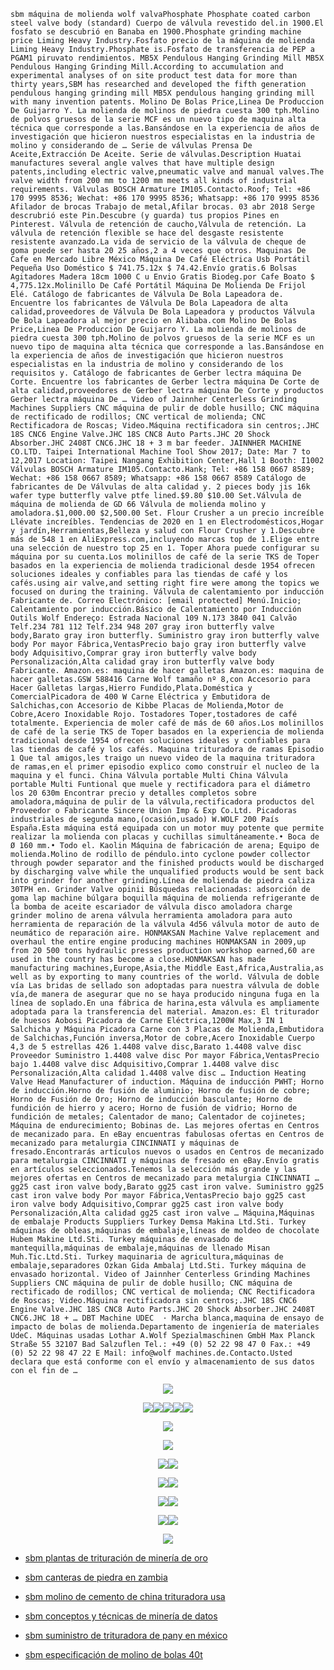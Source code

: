 
```
sbm máquina de molienda wolf valvaPhosphate Phosphate coated carbon steel valve body (standard) Cuerpo de válvula revestido del.in 1900.El fosfato se descubrió en Banaba en 1900.Phosphate grinding machine price Liming Heavy Industry.Fosfato precio de la máquina de molienda Liming Heavy Industry.Phosphate is.Fosfato de transferencia de PEP a PGAM1 piruvato rendimientos. MB5X Pendulous Hanging Grinding Mill MB5X Pendulous Hanging Grinding Mill.According to accumulation and experimental analyses of on site product test data for more than thirty years,SBM has researched and developed the fifth generation pendulous hanging grinding mill MB5X pendulous hanging grinding mill with many invention patents. Molino De Bolas Price,Linea De Produccion De Guijarro Y. La molienda de molinos de piedra cuesta 300 tph.Molino de polvos gruesos de la serie MCF es un nuevo tipo de maquina alta técnica que corresponde a las.Bansándose en la experiencia de años de investigación que hicieron nuestros especialistas en la industria de molino y considerando de … Serie de válvulas Prensa De Aceite,Extracción De Aceite. Serie de válvulas.Description Huatai manufactures several angle valves that have multiple design patents,including electric valve,pneumatic valve and manual valves.The valve width from 200 mm to 1200 mm meets all kinds of industrial requirements. Válvulas BOSCH Armature IM105.Contacto.Roof; Tel: +86 170 9995 8536; Wechat: +86 170 9995 8536; Whatsapp: +86 170 9995 8536 Afilador de brocas Trabajo de metal,Afilar brocas. 03 abr 2018 Serge descrubrió este Pin.Descubre (y guarda) tus propios Pines en Pinterest. Válvula de retención de caucho,Válvula de retención. La válvula de retención flexible se hace del desgaste resistente resistente avanzado.La vida de servicio de la válvula de cheque de goma puede ser hasta 20 25 años,2 a 4 veces que otros. Maquinas De Cafe en Mercado Libre México Máquina De Café Eléctrica Usb Portátil Pequeña Uso Doméstico $ 741.75.12x $ 74.42.Envío gratis.6 Bolsas Agitadores Madera 18cm 1000 C u Envio Gratis Biodeg.por Cafe Boato $ 4,775.12x.Molinillo De Café Portátil Máquina De Molienda De Frijol Elé. Catálogo de fabricantes de Válvula De Bola Lapeadora de. Encuentre los fabricantes de Válvula De Bola Lapeadora de alta calidad,proveedores de Válvula De Bola Lapeadora y productos Válvula De Bola Lapeadora al mejor precio en Alibaba.com Molino De Bolas Price,Linea De Produccion De Guijarro Y. La molienda de molinos de piedra cuesta 300 tph.Molino de polvos gruesos de la serie MCF es un nuevo tipo de maquina alta técnica que corresponde a las.Bansándose en la experiencia de años de investigación que hicieron nuestros especialistas en la industria de molino y considerando de los requisitos y. Catálogo de fabricantes de Gerber lectra máquina De Corte. Encuentre los fabricantes de Gerber lectra máquina De Corte de alta calidad,proveedores de Gerber lectra máquina De Corte y productos Gerber lectra máquina De … Video of Jainnher Centerless Grinding Machines Suppliers CNC máquina de pulir de doble husillo; CNC máquina de rectificado de rodillos; CNC vertical de molienda; CNC Rectificadora de Roscas; Video.Máquina rectificadora sin centros;.JHC 18S CNC6 Engine Valve.JHC 18S CNC8 Auto Parts.JHC 20 Shock Absorber.JHC 2408T CNC6.JHC 18 + 3 m bar feeder. JAINNHER MACHINE CO.LTD. Taipei International Machine Tool Show 2017; Date: Mar 7 to 12,2017 Location: Taipei Nangang Exhibition Center,Hall 1 Booth: I1002 Válvulas BOSCH Armature IM105.Contacto.Hank; Tel: +86 158 0667 8589; Wechat: +86 158 0667 8589; Whatsapp: +86 158 0667 8589 Catálogo de fabricantes de De Válvulas de alta calidad y. 2 pieces body jis 16k wafer type butterfly valve ptfe lined.$9.80 $10.00 Set.Válvula de máquina de molienda de GD 66 Válvula de molienda molino y amoladora.$1,000.00 $2,500.00 Set. Flour Crusher a un precio increíble Llévate increíbles. Tendencias de 2020 en 1 en Electrodomésticos,Hogar y jardín,Herramientas,Belleza y salud con Flour Crusher y 1.Descubre más de 548 1 en AliExpress.com,incluyendo marcas top de 1.Elige entre una selección de nuestro top 25 en 1. Toper Ahora puede configurar su máquina por su cuenta.Los molinillos de café de la serie TKS de Toper basados en la experiencia de molienda tradicional desde 1954 ofrecen soluciones ideales y confiables para las tiendas de café y los cafés.using air valve,and setting right fire were among the topics we focused on during the training. Válvula de calentamiento por inducción Fabricante de. Correo Electrónico: [email protected] Menú.Inicio; Calentamiento por inducción.Básico de Calentamiento por Inducción Outils Wolf Endereço: Estrada Nacional 109 N.173 3840 041 Calvão Telf.234 781 112 Telf.234 948 207 gray iron butterfly valve body,Barato gray iron butterfly. Suministro gray iron butterfly valve body Por mayor Fábrica,VentasPrecio bajo gray iron butterfly valve body Adquisitivo,Comprar gray iron butterfly valve body Personalización,Alta calidad gray iron butterfly valve body Fabricante. Amazon.es: maquina de hacer galletas Amazon.es: maquina de hacer galletas.GSW 588416 Carne Wolf tamaño nº 8,con Accesorio para Hacer Galletas largas,Hierro Fundido,Plata.Doméstica y ComercialPicadora de 400 W Carne Eléctrica y Embutidora de Salchichas,con Accesorio de Kibbe Placas de Molienda,Motor de Cobre,Acero Inoxidable Rojo. Tostadores Toper,tostadores de café totalmente. Experiencia de moler café de más de 60 años.Los molinillos de café de la serie TKS de Toper basados en la experiencia de molienda tradicional desde 1954 ofrecen soluciones ideales y confiables para las tiendas de café y los cafés. Maquina trituradora de ramas Episodio 1 Que tal amigos,les traigo un nuevo video de la maquina trituradora de ramas,en el primer episodio explico como construir el nucleo de la maquina y el funci. China Válvula portable Multi China Válvula portable Multi Funtional que muele y rectificadora para el diámetro los 20 630m Encontrar precio y detalles completos sobre amoladora,máquina de pulir de la válvula,rectificadora productos del Proveedor o Fabricante Sincere Union Imp & Exp Co.Ltd. Picadoras industriales de segunda mano,(ocasión,usado) W.WOLF 200 País España.Esta máquina está equipada con un motor muy potente que permite realizar la molienda con placas y cuchillas simultáneamente.• Boca de Ø 160 mm.• Todo el. Kaolin Máquina de fabricación de arena; Equipo de molienda.Molino de rodillo de péndulo.into cyclone powder collector through powder separator and the finished products would be discharged by discharging valve while the unqualified products would be sent back into grinder for another grinding.Línea de molienda de piedra caliza 30TPH en. Grinder Valve opinii Búsquedas relacionadas: adsorción de goma lap machine búlgara boquilla máquina de molienda refrigerante de la bomba de aceite escariador de válvula disco amoladora charge grinder molino de arena válvula herramienta amoladora para auto herramienta de reparación de la válvula 4d56 válvula motor de auto de neumático de reparación aire. HONMAKSAN Machine Valve replacement and overhaul the entire engine producing machines HONMAKSAN in 2009,up from 20 500 tons hydraulic presses production workshop earned,60 are used in the country has become a close.HONMAKSAN has made manufacturing machines,Europe,Asia,the Middle East,Africa,Australia,as well as by exporting to many countries of the world. Válvula de doble vía Las bridas de sellado son adoptadas para nuestra válvula de doble vía,de manera de asegurar que no se haya producido ninguna fuga en la línea de soplado.En una fábrica de harina,esta válvula es ampliamente adoptada para la transferencia del material. Amazon.es: El triturador de huesos Aobosi Picadora de Carne Eléctrica,1200W Max,3 IN 1 Salchicha y Máquina Picadora Carne con 3 Placas de Molienda,Embutidora de Salchichas,Función inversa,Motor de cobre,Acero Inoxidable Cuerpo 4,3 de 5 estrellas 426 1.4408 valve disc,Barato 1.4408 valve disc Proveedor Suministro 1.4408 valve disc Por mayor Fábrica,VentasPrecio bajo 1.4408 valve disc Adquisitivo,Comprar 1.4408 valve disc Personalización,Alta calidad 1.4408 valve disc … Induction Heating Valve Head Manufacturer of induction. Máquina de inducción PWHT; Horno de inducción.Horno de fusión de aluminio; Horno de fusión de cobre; Horno de Fusión de Oro; Horno de inducción basculante; Horno de fundición de hierro y acero; Horno de fusión de vidrio; Horno de fundición de metales; Calentador de mano; Calentador de cojinetes; Máquina de endurecimiento; Bobinas de. Las mejores ofertas en Centros de mecanizado para. En eBay encuentras fabulosas ofertas en Centros de mecanizado para metalurgia CINCINNATI y máquinas de fresado.Encontrarás artículos nuevos o usados en Centros de mecanizado para metalurgia CINCINNATI y máquinas de fresado en eBay.Envío gratis en artículos seleccionados.Tenemos la selección más grande y las mejores ofertas en Centros de mecanizado para metalurgia CINCINNATI … gg25 cast iron valve body,Barato gg25 cast iron valve. Suministro gg25 cast iron valve body Por mayor Fábrica,VentasPrecio bajo gg25 cast iron valve body Adquisitivo,Comprar gg25 cast iron valve body Personalización,Alta calidad gg25 cast iron valve … Máquina,Máquinas de embalaje Products Suppliers Turkey Demsa Makina Ltd.Sti. Turkey máquinas de obleas,máquinas de embalaje,líneas de moldeo de chocolate Hubem Makine Ltd.Sti. Turkey máquinas de envasado de mantequilla,máquinas de embalaje,máquinas de llenado Misan Muh.Tic.Ltd.Sti. Turkey maquinaria de agricultura,máquinas de embalaje,separadores Ozkan Gida Ambalaj Ltd.Sti. Turkey máquina de envasado horizontal. Video of Jainnher Centerless Grinding Machines Suppliers CNC máquina de pulir de doble husillo; CNC máquina de rectificado de rodillos; CNC vertical de molienda; CNC Rectificadora de Roscas; Video.Máquina rectificadora sin centros;.JHC 18S CNC6 Engine Valve.JHC 18S CNC8 Auto Parts.JHC 20 Shock Absorber.JHC 2408T CNC6.JHC 18 + … DBT Machine UDEC  · Marcha blanca,maquina de ensayo de impacto de bolas de molienda.Departamento de ingeniería de materiales UdeC. Máquinas usadas Lothar A.Wolf Spezialmaschinen GmbH Max Planck Straße 55 32107 Bad Salzuflen Tel.: +49 (0) 52 22 98 47 0 Fax.: +49 (0) 52 22 98 47 22 E Mail: info@wolf machines.de.Contacto.Usted declara que está conforme con el envío y almacenamiento de sus datos con el fin de … 
```

<div align="center">

<a href="https://es-crusher.shibang-china.com/github&k=sbm+m%C3%A1quina+de+molienda+wolf+valva"><img src="https://static.shibang-china.com/es/crusher/logo.jpg"></a>

<a href="https://es-crusher.shibang-china.com/github&k=sbm+m%C3%A1quina+de+molienda+wolf+valva"><img src="https://static.shibang-china.com/es/crusher/index.jpg"></a><a href="https://es-crusher.shibang-china.com/material.htmlgithub&k=sbm+m%C3%A1quina+de+molienda+wolf+valva"><img src="https://static.shibang-china.com/es/crusher/material.jpg"></a><a href="https://es-crusher.shibang-china.com/application.htmlgithub&k=sbm+m%C3%A1quina+de+molienda+wolf+valva"><img src="https://static.shibang-china.com/es/crusher/application.jpg"></a><a href="https://es-crusher.shibang-china.com/aboutus.htmlgithub&k=sbm+m%C3%A1quina+de+molienda+wolf+valva"><img src="https://static.shibang-china.com/es/crusher/aboutus.jpg"></a><a href="https://es-crusher.shibang-china.com/contact.htmlgithub&k=sbm+m%C3%A1quina+de+molienda+wolf+valva"><img src="https://static.shibang-china.com/es/crusher/contact.jpg"></a>

<a href="https://es-crusher.shibang-china.com/github&k=sbm+m%C3%A1quina+de+molienda+wolf+valva"><img src="https://static.shibang-china.com/es/crusher/banner.jpg"></a>

<a href="https://swt.shibang-china.com/github&k=sbm+m%C3%A1quina+de+molienda+wolf+valva"><img src="https://static.shibang-china.com/es/crusher/text.jpg"></a>

<a href="https://swt.shibang-china.com/github&k=sbm+m%C3%A1quina+de+molienda+wolf+valva"><img src="https://static.shibang-china.com/es/crusher/chat.jpg"></a><a href="https://es-crusher.shibang-china.com/contact.htmlgithub&k=sbm+m%C3%A1quina+de+molienda+wolf+valva"><img src="https://static.shibang-china.com/es/crusher/message.jpg"></a>

<a href="https://es-crusher.shibang-china.com/products/pe.htmlgithub&k=sbm+m%C3%A1quina+de+molienda+wolf+valva"><img src="https://static.shibang-china.com/es/crusher/pe.jpg"></a><a href="https://es-crusher.shibang-china.com/products/pf.htmlgithub&k=sbm+m%C3%A1quina+de+molienda+wolf+valva"><img src="https://static.shibang-china.com/es/crusher/pf.jpg"></a>

<a href="https://es-crusher.shibang-china.com/products/hpt.htmlgithub&k=sbm+m%C3%A1quina+de+molienda+wolf+valva"><img src="https://static.shibang-china.com/es/crusher/hpt.jpg"></a><a href="https://es-crusher.shibang-china.com/products/vsi.htmlgithub&k=sbm+m%C3%A1quina+de+molienda+wolf+valva"><img src="https://static.shibang-china.com/es/crusher/vsi.jpg"></a>

<a href="https://es-crusher.shibang-china.com/products/klv.htmlgithub&k=sbm+m%C3%A1quina+de+molienda+wolf+valva"><img src="https://static.shibang-china.com/es/crusher/klv.jpg"></a><a href="https://es-crusher.shibang-china.com/products/portable.htmlgithub&k=sbm+m%C3%A1quina+de+molienda+wolf+valva"><img src="https://static.shibang-china.com/es/crusher/portable.jpg"></a>

<a href="https://swt.shibang-china.com/github&k=sbm+m%C3%A1quina+de+molienda+wolf+valva"><img src="https://static.shibang-china.com/es/crusher/case.jpg"></a>

</div>


* [sbm plantas de trituración de minería de oro](sbm%20plantas%20de%20trituraci%C3%B3n%20de%20miner%C3%ADa%20de%20oro.md)

* [sbm canteras de piedra en zambia](sbm%20canteras%20de%20piedra%20en%20zambia.md)

* [sbm molino de cemento de china trituradora usa](sbm%20molino%20de%20cemento%20de%20china%20trituradora%20usa.md)

* [sbm conceptos y técnicas de minería de datos](sbm%20conceptos%20y%20t%C3%A9cnicas%20de%20miner%C3%ADa%20de%20datos.md)

* [sbm suministro de trituradora de pany en méxico](sbm%20suministro%20de%20trituradora%20de%20pany%20en%20m%C3%A9xico.md)

* [sbm especificación de molino de bolas 40t](sbm%20especificaci%C3%B3n%20de%20molino%20de%20bolas%2040t.md)